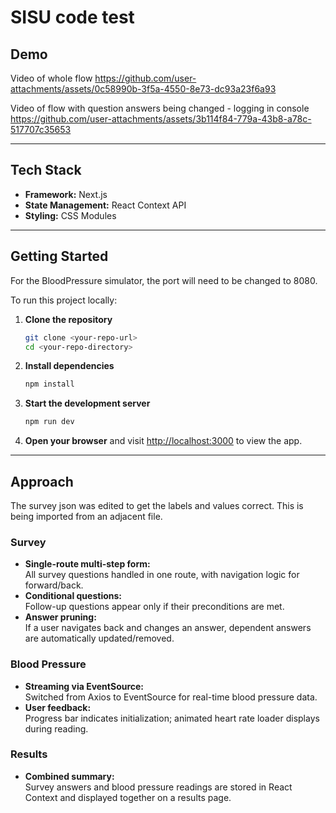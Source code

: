 # SISU code test

## Demo

Video of whole flow
https://github.com/user-attachments/assets/0c58990b-3f5a-4550-8e73-dc93a23f6a93

Video of flow with question answers being changed - logging in console
https://github.com/user-attachments/assets/3b114f84-779a-43b8-a78c-517707c35653



---

## Tech Stack

- **Framework:** Next.js
- **State Management:** React Context API
- **Styling:** CSS Modules

---

## Getting Started

For the BloodPressure simulator, the port will need to be changed to 8080.

To run this project locally:

1. **Clone the repository**
    ```bash
    git clone <your-repo-url>
    cd <your-repo-directory>
    ```

2. **Install dependencies**
    ```bash
    npm install
    ```

3. **Start the development server**
    ```bash
    npm run dev
    ```

4. **Open your browser** and visit [http://localhost:3000](http://localhost:3000) to view the app.

---

## Approach

The survey json was edited to get the labels and values correct.
This is being imported from an adjacent file.

### Survey

- **Single-route multi-step form:**  
  All survey questions handled in one route, with navigation logic for forward/back.
- **Conditional questions:**  
  Follow-up questions appear only if their preconditions are met.
- **Answer pruning:**  
  If a user navigates back and changes an answer, dependent answers are automatically updated/removed.

### Blood Pressure

- **Streaming via EventSource:**  
  Switched from Axios to EventSource for real-time blood pressure data.
- **User feedback:**  
  Progress bar indicates initialization; animated heart rate loader displays during reading.

### Results

- **Combined summary:**  
  Survey answers and blood pressure readings are stored in React Context and displayed together on a results page.


